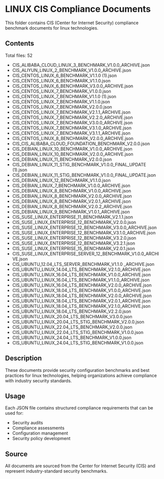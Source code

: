 # LINUX CIS Compliance Documents

This folder contains CIS (Center for Internet Security) compliance benchmark documents for linux technologies.

## Contents

Total files: 52

- CIS_ALIBABA_CLOUD_LINUX_3_BENCHMARK_V1.0.0_ARCHIVE.json
- CIS_ALIYUN_LINUX_2_BENCHMARK_V1.0.0_ARCHIVE.json
- CIS_CENTOS_LINUX_6_BENCHMARK_V1.1.0 (1).json
- CIS_CENTOS_LINUX_6_BENCHMARK_V1.1.0.json
- CIS_CENTOS_LINUX_6_BENCHMARK_V3.0.0_ARCHIVE.json
- CIS_CENTOS_LINUX_7_BENCHMARK_V1.0.0.json
- CIS_CENTOS_LINUX_7_BENCHMARK_V1.1.0 (1).json
- CIS_CENTOS_LINUX_7_BENCHMARK_V1.1.0.json
- CIS_CENTOS_LINUX_7_BENCHMARK_V2.0.0.json
- CIS_CENTOS_LINUX_7_BENCHMARK_V2.1.1_ARCHIVE.json
- CIS_CENTOS_LINUX_7_BENCHMARK_V2.2.0_ARCHIVE.json
- CIS_CENTOS_LINUX_7_BENCHMARK_V3.0.0_ARCHIVE.json
- CIS_CENTOS_LINUX_7_BENCHMARK_V3.1.0_ARCHIVE.json
- CIS_CENTOS_LINUX_7_BENCHMARK_V3.1.1_ARCHIVE.json
- CIS_CENTOS_LINUX_8_BENCHMARK_V2.0.0_ARCHIVE.json
- CIS_CIS_ALIBABA_CLOUD_FOUNDATION_BENCHMARK_V2.0.0.json
- CIS_DEBIAN_LINUX_10_BENCHMARK_V1.0.0_ARCHIVE.json
- CIS_DEBIAN_LINUX_10_BENCHMARK_V2.0.0_ARCHIVE.json
- CIS_DEBIAN_LINUX_11_BENCHMARK_V2.0.0.json
- CIS_DEBIAN_LINUX_11_STIG_BENCHMARK_V1.0.0_FINAL_UPDATE (1).json
- CIS_DEBIAN_LINUX_11_STIG_BENCHMARK_V1.0.0_FINAL_UPDATE.json
- CIS_DEBIAN_LINUX_12_BENCHMARK_V1.1.0.json
- CIS_DEBIAN_LINUX_7_BENCHMARK_V1.0.0_ARCHIVE.json
- CIS_DEBIAN_LINUX_8_BENCHMARK_V1.0.0_ARCHIVE.json
- CIS_DEBIAN_LINUX_8_BENCHMARK_V2.0.0_ARCHIVE.json
- CIS_DEBIAN_LINUX_8_BENCHMARK_V2.0.1_ARCHIVE.json
- CIS_DEBIAN_LINUX_8_BENCHMARK_V2.0.2_ARCHIVE.json
- CIS_DEBIAN_LINUX_9_BENCHMARK_V1.0.1_ARCHIVE.json
- CIS_SUSE_LINUX_ENTERPRISE_11_BENCHMARK_V2.1.1.json
- CIS_SUSE_LINUX_ENTERPRISE_12_BENCHMARK_V2.0.0.json
- CIS_SUSE_LINUX_ENTERPRISE_12_BENCHMARK_V3.0.0_ARCHIVE.json
- CIS_SUSE_LINUX_ENTERPRISE_12_BENCHMARK_V3.1.0_ARCHIVE.json
- CIS_SUSE_LINUX_ENTERPRISE_12_BENCHMARK_V3.2.0.json
- CIS_SUSE_LINUX_ENTERPRISE_12_BENCHMARK_V3.2.1.json
- CIS_SUSE_LINUX_ENTERPRISE_15_BENCHMARK_V2.0.1.json
- CIS_SUSE_LINUX_ENTERPRISE_SERVER_12_BENCHMARK_V1.0.0_ARCHIVE.json
- CIS_UBUNTU_12.04_LTS_SERVER_BENCHMARK_V1.1.0 _ARCHIVE.json
- CIS_UBUNTU_LINUX_14.04_LTS_BENCHMARK_V2.1.0_ARCHIVE.json
- CIS_UBUNTU_LINUX_16.04_LTS_BENCHMARK_V1.0.0_ARCHIVE.json
- CIS_UBUNTU_LINUX_16.04_LTS_BENCHMARK_V1.1.0_ARCHIVE.json
- CIS_UBUNTU_LINUX_16.04_LTS_BENCHMARK_V2.0.0_ARCHIVE.json
- CIS_UBUNTU_LINUX_18.04_LTS_BENCHMARK_V1.0.0_ARCHIVE.json
- CIS_UBUNTU_LINUX_18.04_LTS_BENCHMARK_V2.0.0_ARCHIVE.json
- CIS_UBUNTU_LINUX_18.04_LTS_BENCHMARK_V2.0.1_ARCHIVE.json
- CIS_UBUNTU_LINUX_18.04_LTS_BENCHMARK_V2.1.0_ARCHIVE.json
- CIS_UBUNTU_LINUX_18.04_LTS_BENCHMARK_V2.2.0.json
- CIS_UBUNTU_LINUX_20.04_LTS_BENCHMARK_V3.0.0.json
- CIS_UBUNTU_LINUX_20.04_LTS_STIG_BENCHMARK_V2.0.0.json
- CIS_UBUNTU_LINUX_22.04_LTS_BENCHMARK_V2.0.0.json
- CIS_UBUNTU_LINUX_22.04_LTS_STIG_BENCHMARK_V1.0.0.json
- CIS_UBUNTU_LINUX_24.04_LTS_BENCHMARK_V1.0.0.json
- CIS_UBUNTU_LINUX_24.04_LTS_STIG_BENCHMARK_V1.0.0.json


## Description

These documents provide security configuration benchmarks and best practices for linux technologies, helping organizations achieve compliance with industry security standards.

## Usage

Each JSON file contains structured compliance requirements that can be used for:
- Security audits
- Compliance assessments  
- Configuration management
- Security policy development

## Source

All documents are sourced from the Center for Internet Security (CIS) and represent industry-standard security benchmarks.
